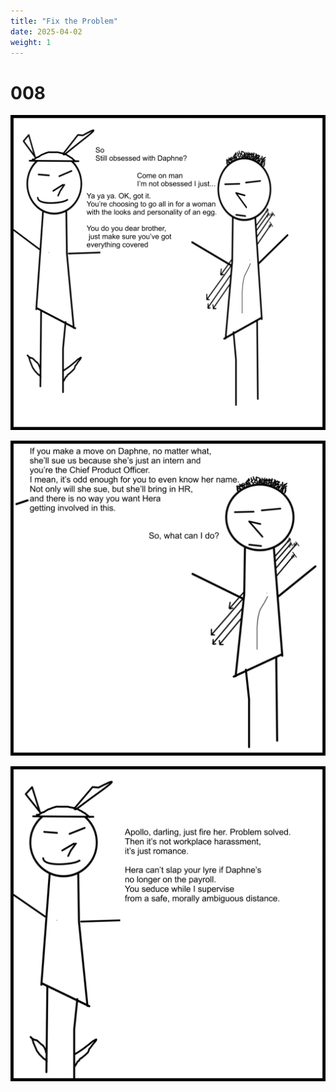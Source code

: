 ```yaml
---
title: "Fix the Problem"
date: 2025-04-02 
weight: 1
---
```


# 008


<img class = 'comic' src='/assets/cartoon/008/008-01.jpg'> <br />

<img class = 'comic' src='/assets/cartoon/008/008-02.jpg'> <br />

<img class = 'comic' src='/assets/cartoon/008/008-03.jpg'>  

